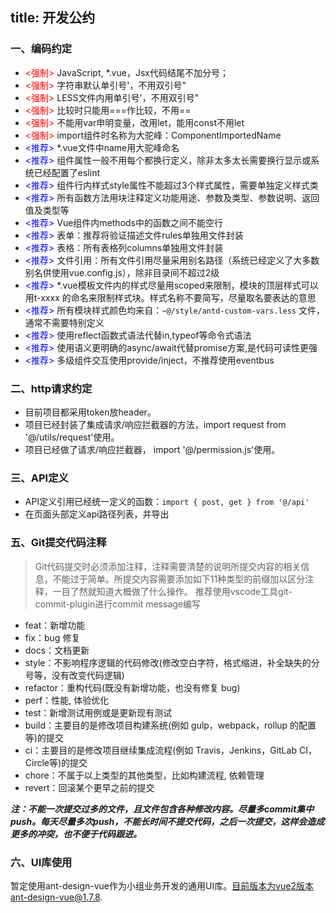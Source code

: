 title: 开发公约
---

### 一、编码约定
- <font color="#ff0000"><强制></font> JavaScript, *.vue，Jsx代码结尾不加分号；
- <font color="#ff0000"><强制></font> 字符串默认单引号'，不用双引号"
- <font color="#ff0000"><强制></font> LESS文件内用单引号'，不用双引号"
- <font color="#ff0000"><强制></font> 比较时只能用===作比较，不用==
- <font color="#ff0000"><强制></font> 不能用var申明变量，改用let，能用const不用let
- <font color="#ff0000"><强制></font> import组件时名称为大驼峰：ComponentImportedName
- <font color="#0000ff"><推荐></font> *.vue文件中name用大驼峰命名
- <font color="#0000ff"><推荐></font> 组件属性一般不用每个都换行定义，除非太多太长需要换行显示或系统已经配置了eslint
- <font color="#0000ff"><推荐></font> 组件行内样式style属性不能超过3个样式属性，需要单独定义样式类
- <font color="#0000ff"><推荐></font> 所有函数方法用块注释定义功能用途、参数及类型、参数说明、返回值及类型等
- <font color="#0000ff"><推荐></font> Vue组件内methods中的函数之间不能空行
- <font color="#0000ff"><推荐></font> 表单：推荐将验证描述文件rules单独用文件封装
- <font color="#0000ff"><推荐></font> 表格：所有表格列columns单独用文件封装
- <font color="#0000ff"><推荐></font> 文件引用：所有文件引用尽量采用别名路径（系统已经定义了大多数别名供使用vue.config.js），除非目录间不超过2级
- <font color="#0000ff"><推荐></font> *.vue模板文件内的样式尽量用scoped来限制，模块的顶层样式可以用t-xxxx 的命名来限制样式块。样式名称不要简写，尽量取名要表达的意思
- <font color="#0000ff"><推荐></font> 所有模块样式颜色均来自：`~@/style/antd-custom-vars.less` 文件，通常不需要特别定义
- <font color="#0000ff"><推荐></font> 使用reflect函数式语法代替in,typeof等命令式语法
- <font color="#0000ff"><推荐></font> 使用语义更明确的async/await代替promise方案,是代码可读性更强
- <font color="#0000ff"><推荐></font> 多级组件交互使用provide/inject，不推荐使用eventbus

### 二、http请求约定
- 目前项目都采用token放header。
- 项目已经封装了集成请求/响应拦截器的方法，import request from '@/utils/request'使用。
- 项目已经做了请求/响应拦截器， import '@/permission.js'使用。

### 三、API定义
- API定义引用已经统一定义的函数：`import { post, get } from '@/api'`
- 在页面头部定义api路径列表，并导出

### 五、Git提交代码注释
> Git代码提交时必须添加注释，注释需要清楚的说明所提交内容的相关信息，不能过于简单。所提交内容需要添加如下11种类型的前缀加以区分注释，一目了然就知道大概做了什么操作。
> 推荐使用vscode工具git-commit-plugin进行commit message编写

* feat：新增功能
* fix：bug 修复
* docs：文档更新
* style：不影响程序逻辑的代码修改(修改空白字符，格式缩进，补全缺失的分号等，没有改变代码逻辑)
* refactor：重构代码(既没有新增功能，也没有修复 bug)
* perf：性能, 体验优化
* test：新增测试用例或是更新现有测试
* build：主要目的是修改项目构建系统(例如 gulp，webpack，rollup 的配置等)的提交
* ci：主要目的是修改项目继续集成流程(例如 Travis，Jenkins，GitLab CI，Circle等)的提交
* chore：不属于以上类型的其他类型，比如构建流程, 依赖管理
* revert：回滚某个更早之前的提交

**_注：不能一次提交过多的文件，且文件包含各种修改内容。尽量多commit集中push。每天尽量多次push，不能长时间不提交代码，之后一次提交，这样会造成更多的冲突，也不便于代码跟进。_**

### 六、UI库使用
暂定使用ant-design-vue作为小组业务开发的通用UI库。目前版本为vue2版本ant-design-vue@1.7.8.
